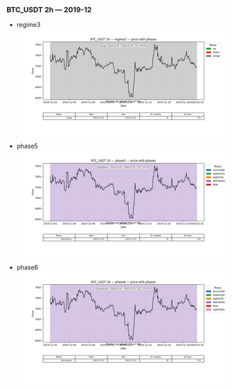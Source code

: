### BTC_USDT 2h — 2019-12

- regime3
![BTC_USDT_2h_regime3_2019-12_phase_price.png](outputs/fourier/phase_monthly/BTC_USDT/2h/2019/2019-12/BTC_USDT_2h_regime3_2019-12_phase_price.png)
- phase5
![BTC_USDT_2h_phase5_2019-12_phase_price.png](outputs/fourier/phase_monthly/BTC_USDT/2h/2019/2019-12/BTC_USDT_2h_phase5_2019-12_phase_price.png)
- phase6
![BTC_USDT_2h_phase6_2019-12_phase_price.png](outputs/fourier/phase_monthly/BTC_USDT/2h/2019/2019-12/BTC_USDT_2h_phase6_2019-12_phase_price.png)